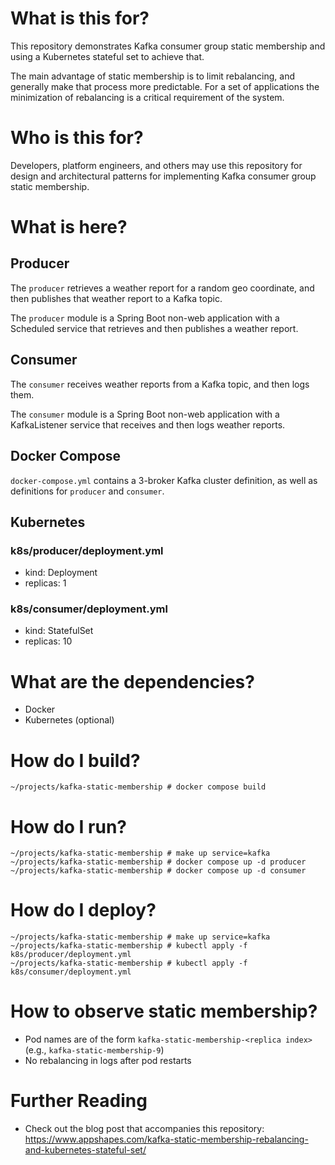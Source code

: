 # What is this for?

This repository demonstrates Kafka consumer group static membership and using a Kubernetes stateful set to achieve that.

The main advantage of static membership is to limit rebalancing, and generally make that process more predictable. For a
set of applications the minimization of rebalancing is a critical requirement of the system.

# Who is this for?

Developers, platform engineers, and others may use this repository for design and architectural patterns for
implementing Kafka consumer group static membership.

# What is here?

## Producer

The `producer` retrieves a weather report for a random geo coordinate, and then publishes that weather report to a Kafka
topic.

The `producer` module is a Spring Boot non-web application with a Scheduled service that retrieves and then publishes a
weather report.

## Consumer

The `consumer` receives weather reports from a Kafka topic, and then logs them.

The `consumer` module is a Spring Boot non-web application with a KafkaListener service that receives and then logs
weather reports.

## Docker Compose

`docker-compose.yml` contains a 3-broker Kafka cluster definition, as well as definitions for `producer` and `consumer`.

## Kubernetes

### k8s/producer/deployment.yml

- kind: Deployment
- replicas: 1

### k8s/consumer/deployment.yml

- kind: StatefulSet
- replicas: 10

# What are the dependencies?

- Docker
- Kubernetes (optional)

# How do I build?

```shell
~/projects/kafka-static-membership # docker compose build
```

# How do I run?

```shell
~/projects/kafka-static-membership # make up service=kafka
~/projects/kafka-static-membership # docker compose up -d producer
~/projects/kafka-static-membership # docker compose up -d consumer
```

# How do I deploy?

```shell
~/projects/kafka-static-membership # make up service=kafka
~/projects/kafka-static-membership # kubectl apply -f k8s/producer/deployment.yml
~/projects/kafka-static-membership # kubectl apply -f k8s/consumer/deployment.yml
```

# How to observe static membership?

- Pod names are of the form `kafka-static-membership-<replica index>` (e.g., `kafka-static-membership-9`)
- No rebalancing in logs after pod restarts

# Further Reading

- Check out the blog post that accompanies this repository: https://www.appshapes.com/kafka-static-membership-rebalancing-and-kubernetes-stateful-set/
